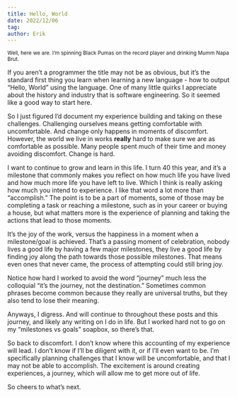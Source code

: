 ```yaml
---
title: Hello, World
date: 2022/12/06
tag:
author: Erik
---
```


<small>Well, here we are. I’m spinning Black Pumas on the record player and drinking Mumm Napa Brut.</small>

<aside>
If you aren’t a programmer the title may not be as obvious, but it’s the standard first thing you learn when learning a new language - how to output “Hello, World” using the language. One of many little quirks I appreciate about the history and industry that is software engineering. So it seemed like a good way to start here.
</aside>

So I just figured I’d document my experience building and taking on these challenges. Challenging ourselves means getting comfortable with uncomfortable. And change only happens in moments of discomfort. However, the world we live in works **really** hard to make sure we are as comfortable as possible. Many people spent much of their time and money avoiding discomfort. Change is hard.

I want to continue to grow and learn in this life. I turn 40 this year, and it’s a milestone that commonly makes you reflect on how much life you have lived and how much more life you have left to live. Which I think is really asking how much you intend to experience. I like that word a lot more than “accomplish.” The point is to be a part of moments, some of those may be completing a task or reaching a milestone, such as in your career or buying a house, but what matters more is the experience of planning and taking the actions that lead to those moments.

It’s the joy of the work, versus the happiness in a moment when a milestone/goal is achieved. That’s a passing moment of celebration, nobody lives a good life by having a few major milestones, they live a good life by finding joy along the path towards those possible milestones. That means even ones that never came, the process of attempting could still bring joy.

Notice how hard I worked to avoid the word “journey” much less the colloquial “it’s the journey, not the destination.” Sometimes common phrases become common because they really are universal truths, but they also tend to lose their meaning.

Anyways, I digress. And will continue to throughout these posts and this journey, and likely any writing on I do in life. But I worked hard not to go on my “milestones vs goals” soapbox, so there’s that.

So back to discomfort. I don’t know where this accounting of my experience will lead. I don’t know if I’ll be diligent with it, or if I’ll even want to be. I’m specifically planning challenges that I know will be uncomfortable, and that I may not be able to accomplish. The excitement is around creating experiences, a journey, which will allow me to get more out of life.

So cheers to what’s next.